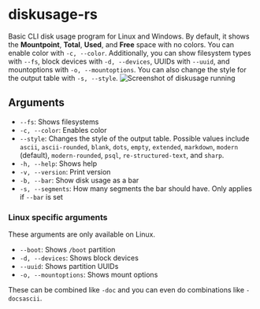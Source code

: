 # diskusage-rs

Basic CLI disk usage program for Linux and Windows. By default, it shows the **Mountpoint**, **Total**, **Used**, and **Free** space with no colors. You can enable color with `-c, --color`. Additionally, you can show filesystem types with `--fs`, block devices with `-d, --devices`, UUIDs with `--uuid`, and mountoptions with `-o, --mountoptions`. You can also change the style for the output table with `-s, --style`.
![Screenshot of diskusage running](https://taconator.com/static/img/projects/diskusage.avif)

## Arguments
- `--fs`: Shows filesystems
- `-c, --color`: Enables color
- `--style`: Changes the style of the output table. Possible values include `ascii`, `ascii-rounded`, `blank`, `dots`, `empty`, `extended`, `markdown`, `modern` (default), `modern-rounded`, `psql`, `re-structured-text`, and `sharp`.
- `-h, --help`: Shows help
- `-v, --version`: Print version
- `-b, --bar`: Show disk usage as a bar
- `-s, --segments`: How many segments the bar should have. Only applies if `--bar` is set
### Linux specific arguments
These arguments are only available on Linux.
- `--boot`: Shows `/boot` partition
- `-d, --devices`: Shows block devices
- `--uuid`: Shows partition UUIDs
- `-o, --mountoptions`: Shows mount options

These can be combined like `-doc` and you can even do combinations like `-docsascii`.
